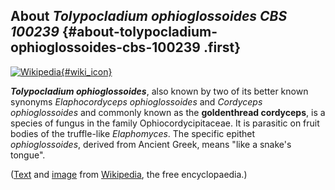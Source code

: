 About *Tolypocladium ophioglossoides CBS 100239* {#about-tolypocladium-ophioglossoides-cbs-100239 .first}
------------------------------------------------

[![Wikipedia](/img/wikipedia_logo_v2_en.png){#wiki_icon}](http://en.wikipedia.org/wiki/Tolypocladium_ophioglossoides)

***Tolypocladium ophioglossoides***, also known by two of its better
known synonyms *Elaphocordyceps ophioglossoides* and *Cordyceps
ophioglossoides* and commonly known as the **goldenthread cordyceps**,
is a species of fungus in the family Ophiocordycipitaceae. It is
parasitic on fruit bodies of the truffle-like *Elaphomyces*. The
specific epithet *ophioglossoides*, derived from Ancient Greek, means
\"like a snake\'s tongue\".

([Text](http://en.wikipedia.org/wiki/Tolypocladium_ophioglossoides) and
[image](https://commons.wikimedia.org/wiki/File:Elaphocordyceps.ophioglossoides.-.lindsey.jpg)
from [Wikipedia](http://en.wikipedia.org/), the free encyclopaedia.)
